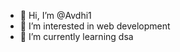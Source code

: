 - 👋 Hi, I’m @Avdhi1
- 👀 I’m interested in web development
- 🌱 I’m currently learning dsa 
  

<!---
Avdhi1/Avdhi1 is a ✨ special ✨ repository because its `README.md` (this file) appears on your GitHub profile.
You can click the Preview link to take a look at your changes.
--->
